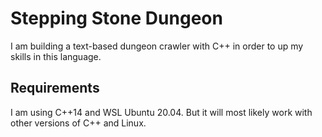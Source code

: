 # Stepping Stone Dungeon

I am building a text-based dungeon crawler with C++ in order to up my skills in this language.

## Requirements

I am using C++14 and WSL Ubuntu 20.04. But it will most likely work with other versions of C++ and Linux.

